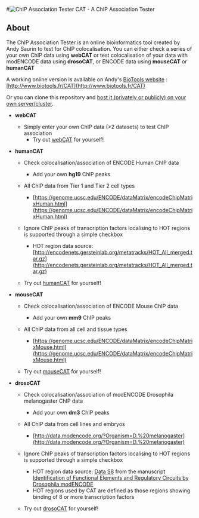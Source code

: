 
#![ChIP Association Tester](http://www.biotools.fr/images/heatmap_medium.png "CAT") CAT - A ChIP Association Tester

## About

The ChIP Association Tester is an online bioinformatics tool created by Andy Saurin to test for ChIP colocalisation. 
You can either check a series of your own ChIP data using **webCAT** or test colocalisation of your data with modENCODE data using **drosoCAT**, or ENCODE data using **mouseCAT** or **humanCAT**

A working online version is available on Andy's [BioTools website](http://www.biotools.fr) : [http://www.biotools.fr/CAT](http://www.biotools.fr/CAT)

Or you can clone this repository and [host it (privately or publicly) on your own server/cluster](https://github.com/andysaurin/CAT/blob/master/INSTALL.md).


* **webCAT** 
  - Simply enter your own ChIP data (>2 datasets) to test ChIP association
     - Try out [webCAT](http://www.biotools.fr/CAT/webCAT) for yourself!
    

* **humanCAT** 
  - Check colocalisation/association of ENCODE Human ChIP data
     - Add your own **hg19** ChIP peaks
  
  - All ChIP data from Tier 1 and Tier 2 cell types
     - [https://genome.ucsc.edu/ENCODE/dataMatrix/encodeChipMatrixHuman.html](https://genome.ucsc.edu/ENCODE/dataMatrix/encodeChipMatrixHuman.html)
  
  - Ignore ChIP peaks of transcription factors localising to HOT regions is supported through a simple checkbox
     - HOT region data source: [http://encodenets.gersteinlab.org/metatracks/HOT_All_merged.tar.gz](http://encodenets.gersteinlab.org/metatracks/HOT_All_merged.tar.gz)
    
  - Try out [humanCAT](http://www.biotools.fr/CAT/humanCAT) for yourself!


* **mouseCAT** 
  - Check colocalisation/association of ENCODE Mouse ChIP data
     - Add your own **mm9** ChIP peaks
  
  - All ChIP data from all cell and tissue types
     - [https://genome.ucsc.edu/ENCODE/dataMatrix/encodeChipMatrixMouse.html](https://genome.ucsc.edu/ENCODE/dataMatrix/encodeChipMatrixMouse.html)
  
  - Try out [mouseCAT](http://www.biotools.fr/CAT/mouseCAT) for yourself!


* **drosoCAT** 
  - Check colocalisation/association of modENCODE Drosophila melanogaster ChIP data
     - Add your own **dm3** ChIP peaks
  
  - All ChIP data from cell lines and embryos
     - [http://data.modencode.org/?Organism=D.%20melanogaster](http://data.modencode.org/?Organism=D.%20melanogaster)
  
  - Ignore ChIP peaks of transcription factors localising to HOT regions is supported through a simple checkbox
     - HOT region data source: [Data S8](http://www.modencode.org/publications/files/fly/DataS8.gff) from the manuscript [Identification of Functional Elements and Regulatory Circuits by Drosophila modENCODE](http://www.modencode.org/publications/fly_2010pubs/)
     - HOT regions used by CAT are defined as those regions showing binding of 8 or more transcription factors 
    
  - Try out [drosoCAT](http://www.biotools.fr/CAT/drosoCAT) for yourself!


